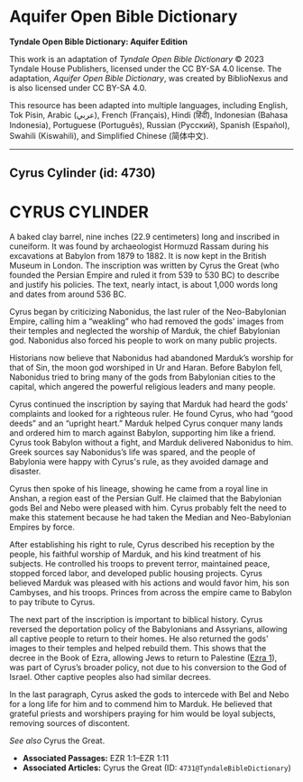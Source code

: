 # Aquifer Open Bible Dictionary

**Tyndale Open Bible Dictionary: Aquifer Edition**

This work is an adaptation of *Tyndale Open Bible Dictionary* © 2023 Tyndale House Publishers, licensed under the CC BY\-SA 4\.0 license. The adaptation, *Aquifer Open Bible Dictionary*, was created by BiblioNexus and is also licensed under CC BY\-SA 4\.0\.

This resource has been adapted into multiple languages, including English, Tok Pisin, Arabic (عربي), French (Français), Hindi (हिंदी), Indonesian (Bahasa Indonesia), Portuguese (Português), Russian (Русский), Spanish (Español), Swahili (Kiswahili), and Simplified Chinese (简体中文).



--------------------------------

## Cyrus Cylinder (id: 4730)

CYRUS CYLINDER
==============

A baked clay barrel, nine inches (22\.9 centimeters) long and inscribed in cuneiform. It was found by archaeologist Hormuzd Rassam during his excavations at Babylon from 1879 to 1882\. It is now kept in the British Museum in London. The inscription was written by Cyrus the Great (who founded the Persian Empire and ruled it from 539 to 530 BC) to describe and justify his policies. The text, nearly intact, is about 1,000 words long and dates from around 536 BC.

Cyrus began by criticizing Nabonidus, the last ruler of the Neo\-Babylonian Empire, calling him a “weakling” who had removed the gods' images from their temples and neglected the worship of Marduk, the chief Babylonian god. Nabonidus also forced his people to work on many public projects.

Historians now believe that Nabonidus had abandoned Marduk’s worship for that of Sin, the moon god worshiped in Ur and Haran. Before Babylon fell, Nabonidus tried to bring many of the gods from Babylonian cities to the capital, which angered the powerful religious leaders and many people.

Cyrus continued the inscription by saying that Marduk had heard the gods' complaints and looked for a righteous ruler. He found Cyrus, who had “good deeds” and an “upright heart.” Marduk helped Cyrus conquer many lands and ordered him to march against Babylon, supporting him like a friend. Cyrus took Babylon without a fight, and Marduk delivered Nabonidus to him. Greek sources say Nabonidus’s life was spared, and the people of Babylonia were happy with Cyrus's rule, as they avoided damage and disaster.

Cyrus then spoke of his lineage, showing he came from a royal line in Anshan, a region east of the Persian Gulf. He claimed that the Babylonian gods Bel and Nebo were pleased with him. Cyrus probably felt the need to make this statement because he had taken the Median and Neo\-Babylonian Empires by force.

After establishing his right to rule, Cyrus described his reception by the people, his faithful worship of Marduk, and his kind treatment of his subjects. He controlled his troops to prevent terror, maintained peace, stopped forced labor, and developed public housing projects. Cyrus believed Marduk was pleased with his actions and would favor him, his son Cambyses, and his troops. Princes from across the empire came to Babylon to pay tribute to Cyrus.

The next part of the inscription is important to biblical history. Cyrus reversed the deportation policy of the Babylonians and Assyrians, allowing all captive people to return to their homes. He also returned the gods' images to their temples and helped rebuild them. This shows that the decree in the Book of Ezra, allowing Jews to return to Palestine ([Ezra 1](https://ref.ly/Ezra1:1-Ezra1:11)), was part of Cyrus’s broader policy, not due to his conversion to the God of Israel. Other captive peoples also had similar decrees.

In the last paragraph, Cyrus asked the gods to intercede with Bel and Nebo for a long life for him and to commend him to Marduk. He believed that grateful priests and worshipers praying for him would be loyal subjects, removing sources of discontent.

*See also* Cyrus the Great.

* **Associated Passages:** EZR 1:1–EZR 1:11
* **Associated Articles:** Cyrus the Great (ID: `4731@TyndaleBibleDictionary`)

